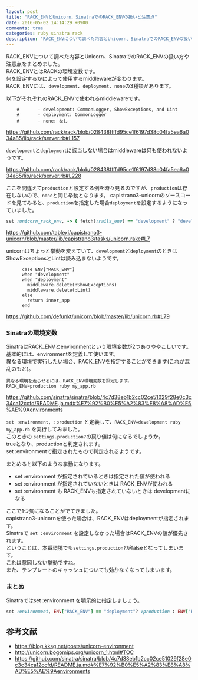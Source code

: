 ```yaml
---
layout: post
title: "RACK_ENVとUnicorn、SinatraでのRACK_ENVの扱いと注意点"
date: 2016-05-02 14:14:29 +0900
comments: true
categories: ruby sinatra rack
description: "RACK_ENVについて調べた内容とUnicorn、SinatraでのRACK_ENVの扱い方や注意点をまとめました。"
---
```


RACK_ENVについて調べた内容とUnicorn、SinatraでのRACK_ENVの扱い方や注意点をまとめました。  
RACK_ENVとはRACKの環境変数です。  
何を設定するかによって使用するmiddlewareが変わります。  
RACK_ENVには、`development`、`deployment`、`none`の3種類があります。

以下がそれぞれのRACK_ENVで使われるmiddlewareです。


```
    #       - development: CommonLogger, ShowExceptions, and Lint
    #       - deployment: CommonLogger
    #       - none: なし

```
https://github.com/rack/rack/blob/028438ffffd95ce1f6197d38c04fa5ea6a034a85/lib/rack/server.rb#L157

`development`と`deployment`に該当しない場合はmiddlewareは何も使われないようです。

https://github.com/rack/rack/blob/028438ffffd95ce1f6197d38c04fa5ea6a034a85/lib/rack/server.rb#L228

ここを間違えて`production`と設定する例を時々見るのですが、`production`は存在しないので、`none`と同じ挙動となります。
capistrano3-unicornのソースコードを見てみると、`production`を指定した場合`deployment`を設定するようになっていました。


```ruby
set :unicorn_rack_env, -> { fetch(:rails_env) == "development" ? "development" : "deployment" }

```
https://github.com/tablexi/capistrano3-unicorn/blob/master/lib/capistrano3/tasks/unicorn.rake#L7

unicornはちょっと挙動を変えていて、`development`と`deployment`のときは ShowExceptionsとLintは読み込まないようです。


```
      case ENV["RACK_ENV"]
      when "development"
      when "deployment"
        middleware.delete(:ShowExceptions)
        middleware.delete(:Lint)
      else
        return inner_app
      end

```
https://github.com/defunkt/unicorn/blob/master/lib/unicorn.rb#L79

### Sinatraの環境変数

SinatraはRACK_ENVとenvironmentという環境変数が2つありややこしいです。  
基本的には、environmentを定義して使います。  
異なる環境で実行したい場合、RACK_ENVを指定することができます(これが混乱のもと)。


```text
異なる環境を走らせるには、RACK_ENV環境変数を設定します。
RACK_ENV=production ruby my_app.rb

```
https://github.com/sinatra/sinatra/blob/4c7d38eb1b2cc02ce51029f28e0c3c34ca12ccfd/README.ja.md#%E7%92%B0%E5%A2%83%E8%A8%AD%E5%AE%9Aenvironments

`set :environment, :production` と定義して、`RACK_ENV=development ruby my_app.rb` を実行してみました。  
このときの `settings.production?`の戻り値は何になるでしょうか。  
trueとなり、productionと判定されます。  
set :environmentで指定されたもので判定されるようです。

まとめると以下のような挙動になります。

* set :environment が指定されているときは指定された値が使われる
* set :environment が指定されていないときは RACK_ENVが使われる
* set :environment も RACK_ENVも指定されていないときは developmentになる

ここで1つ気になることがでてきました。  
capistrano3-unicornを使った場合は、RACK_ENVはdeploymentが指定されます。  
Sinatraで `set :environment` を設定しなかった場合はRACK_ENVの値が優先されます。  
ということは、本番環境でも`settings.production?`がfalseとなってしまいます。  
これは意図しない挙動ですね。  
また、テンプレートのキャッシュについても効かなくなってしまいます。

### まとめ
Sinatraではset :environment を明示的に指定しましょう。


```ruby
set :environment, ENV["RACK_ENV"] == "deployment"? :production : ENV["RACK_ENV"].to_sym

```

## 参考文献
* https://blog.kksg.net/posts/unicorn-environment
* http://unicorn.bogomips.org/unicorn_1.html#TOC
* https://github.com/sinatra/sinatra/blob/4c7d38eb1b2cc02ce51029f28e0c3c34ca12ccfd/README.ja.md#%E7%92%B0%E5%A2%83%E8%A8%AD%E5%AE%9Aenvironments
